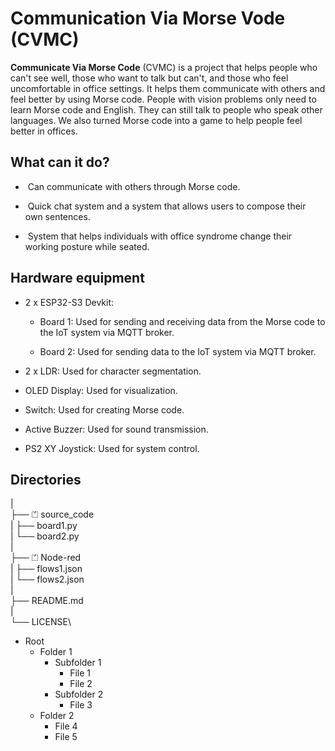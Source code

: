 # Communication Via Morse Vode (CVMC)

<b>Communicate Via Morse Code</b> (CVMC) is a project that helps people who can't see well, those who want to talk but can't, and those who feel uncomfortable in office settings. It helps them communicate with others and feel better by using Morse code. People with vision problems only need to learn Morse code and English. They can still talk to people who speak other languages. We also turned Morse code into a game to help people feel better in offices.

## What can it do?
- &nbsp;Can communicate with others through Morse code.
+ &nbsp;Quick chat system and a system that allows users to compose their own sentences.
- &nbsp;System that helps individuals with office syndrome change their working posture while seated.

## Hardware equipment
+ 2 x ESP32-S3 Devkit:
  - Board 1: Used for sending and receiving data from the Morse code to the IoT system via MQTT broker.
    
  - Board 2: Used for sending data to the IoT system via MQTT broker.
    
+ 2 x LDR: Used for character segmentation.
  
+ OLED Display: Used for visualization.
  
+ Switch: Used for creating Morse code.
  
+ Active Buzzer: Used for sound transmission.

+ PS2 XY Joystick: Used for system control.

## Directories
|\
├── ⏍ source_code \
|    ├── board1.py\
|    └── board2.py\
|\
├── ⏍ Node-red\
|    ├── flows1.json\
|    └── flows2.json\
|\
├── README.md\
|\
└── LICENSE\
- Root
  - Folder 1
    - Subfolder 1
      - File 1
      - File 2
    - Subfolder 2
      - File 3
  - Folder 2
    - File 4
    - File 5




